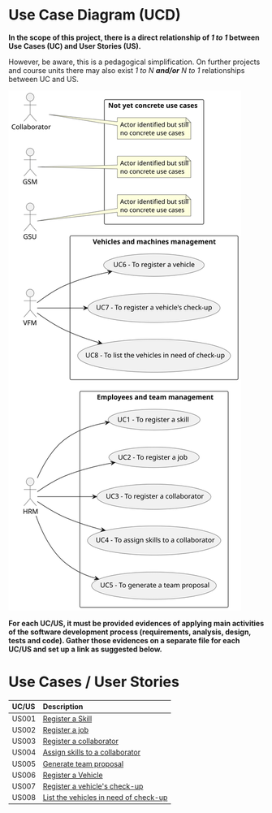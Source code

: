 # Use Case Diagram (UCD)

**In the scope of this project, there is a direct relationship of _1 to 1_ between Use Cases (UC) and User Stories (US).**

However, be aware, this is a pedagogical simplification. On further projects and course units there may also exist _1 to N **and/or** N to 1_ relationships between UC and US.


![Use Case Diagram](svg/use-case-diagram.svg)

**For each UC/US, it must be provided evidences of applying main activities of the software development process (requirements, analysis, design, tests and code). Gather those evidences on a separate file for each UC/US and set up a link as suggested below.**

# Use Cases / User Stories

| UC/US | Description                                                    |                   
|:-|:---------------------------------------------------------------|
| US001 | [Register a Skill](../../us001/Readme.md)                      |
| US002 | [Register a job](../../us002/Readme.md)                        |
| US003 | [Register a collaborator](../../us003/Readme.md)               |
| US004 | [Assign skills to a collaborator](../../us004/Readme.md)       |
| US005 | [Generate team proposal](../../us005/Readme.md)                |                                                          |
| US006 | [Register a Vehicle](../../us006/Readme.md)                    |
| US007 | [Register a vehicle's check-up](../../us007/Readme.md)         |
| US008 | [List the vehicles in need of check-up](../../us008/Readme.md) |
